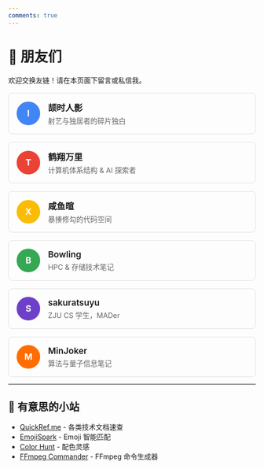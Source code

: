 ```yaml
---
comments: true
---
```


# 🔗 朋友们

欢迎交换友链！请在本页面下留言或私信我。

<style>
  
  .md-sidebar--secondary .md-sidebar__scrollwrap {
      visibility: hidden !important;
  }

  .flink-container {
    display: grid;
    grid-template-columns: repeat(auto-fill, minmax(300px, 1fr));
    gap: 1rem;
    margin-top: 1rem;
  }

  .flink-card {
    border: 1px solid #e0e0e0;
    border-radius: 8px;
    padding: 1rem;
    text-decoration: none;
    color: inherit;
    background: transparent;
    transition: transform 0.2s, box-shadow 0.2s;
    display: flex;
    align-items: center;
    gap: 1rem;
    font-family: -apple-system, BlinkMacSystemFont, "Segoe UI", Roboto, sans-serif;
  }

  .flink-card:hover {
    transform: translateY(-2px);
    box-shadow: 0 4px 12px rgba(0,0,0,0.1);
  }

  .flink-avatar {
    width: 48px;
    height: 48px;
    border-radius: 50%;
    display: flex;
    align-items: center;
    justify-content: center;
    color: white;
    font-weight: bold;
    font-size: 1.1rem;
    flex-shrink: 0;
  }

  .flink-name {
    font-weight: 600;
    margin: 0;
    font-size: 1.1rem;
  }

  .flink-desc {
    margin: 0.25rem 0 0;
    color: #666;
    font-size: 0.9rem;
  }

  /* 随机背景色（可根据名字首字母固定） */
  .bg-1 { background-color: #4285f4; }
  .bg-2 { background-color: #ea4335; }
  .bg-3 { background-color: #fbbc05; }
  .bg-4 { background-color: #34a853; }
  .bg-5 { background-color: #6e40c9; }
  .bg-6 { background-color: #ff6d01; }
</style>

<div class="flink-container">

  <!-- 颉时人影 -->
  <a href="https://blog.isshikih.top/" class="flink-card" target="_blank">
    <div class="flink-avatar bg-1">I</div>
    <div>
      <p class="flink-name">颉时人影</p>
      <p class="flink-desc">射艺与独居者的碎片独白</p>
    </div>
  </a>

  <!-- 鹤翔万里 -->
  <a href="https://note.tonycrane.cc/" class="flink-card" target="_blank">
    <div class="flink-avatar bg-2">T</div>
    <div>
      <p class="flink-name">鹤翔万里</p>
      <p class="flink-desc">计算机体系结构 & AI 探索者</p>
    </div>
  </a>

  <!-- 咸鱼暄 -->
  <a href="https://xuan-insr.github.io/" class="flink-card" target="_blank">
    <div class="flink-avatar bg-3">X</div>
    <div>
      <p class="flink-name">咸鱼暄</p>
      <p class="flink-desc">暴揍修勾的代码空间</p>
    </div>
  </a>

  <!-- Bowling -->
  <a href="https://note.bowling233.top/" class="flink-card" target="_blank">
    <div class="flink-avatar bg-4">B</div>
    <div>
      <p class="flink-name">Bowling</p>
      <p class="flink-desc">HPC & 存储技术笔记</p>
    </div>
  </a>

  <!-- sakuratsuyu -->
  <a href="https://sakuratsuyu.github.io/Note/" class="flink-card" target="_blank">
    <div class="flink-avatar bg-5">S</div>
    <div>
      <p class="flink-name">sakuratsuyu</p>
      <p class="flink-desc">ZJU CS 学生，MADer</p>
    </div>
  </a>

  <!-- MinJoker -->
  <a href="https://note.minjoker.top/" class="flink-card" target="_blank">
    <div class="flink-avatar bg-6">M</div>
    <div>
      <p class="flink-name">MinJoker</p>
      <p class="flink-desc">算法与量子信息笔记</p>
    </div>
  </a>

</div>

---

## 🔗 有意思的小站

- [QuickRef.me](https://quickref.me/) - 各类技术文档速查
- [EmojiSpark](https://emojispark.com/) - Emoji 智能匹配
- [Color Hunt](https://colorhunt.co/) - 配色灵感
- [FFmpeg Commander](https://alfg.dev/ffmpeg-commander/) - FFmpeg 命令生成器